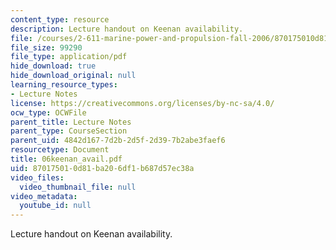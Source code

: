 ```yaml
---
content_type: resource
description: Lecture handout on Keenan availability.
file: /courses/2-611-marine-power-and-propulsion-fall-2006/870175010d81ba206df1b687d57ec38a_06keenan_avail.pdf
file_size: 99290
file_type: application/pdf
hide_download: true
hide_download_original: null
learning_resource_types:
- Lecture Notes
license: https://creativecommons.org/licenses/by-nc-sa/4.0/
ocw_type: OCWFile
parent_title: Lecture Notes
parent_type: CourseSection
parent_uid: 4842d167-7d2b-2d5f-2d39-7b2abe3faef6
resourcetype: Document
title: 06keenan_avail.pdf
uid: 87017501-0d81-ba20-6df1-b687d57ec38a
video_files:
  video_thumbnail_file: null
video_metadata:
  youtube_id: null
---
```

Lecture handout on Keenan availability.
